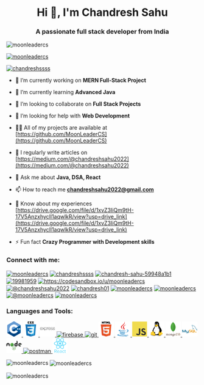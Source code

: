 <h1 align="center">Hi 👋, I'm Chandresh Sahu</h1>
<h3 align="center">A passionate full stack developer from India</h3>

<p align="left"> <img src="https://komarev.com/ghpvc/?username=moonleadercs&label=Profile%20views&color=0e75b6&style=flat" alt="moonleadercs" /> </p>

<p align="left"> <a href="https://github.com/ryo-ma/github-profile-trophy"><img src="https://github-profile-trophy.vercel.app/?username=moonleadercs" alt="moonleadercs" /></a> </p>

<p align="left"> <a href="https://twitter.com/chandreshssss" target="blank"><img src="https://img.shields.io/twitter/follow/chandreshssss?logo=twitter&style=for-the-badge" alt="chandreshssss" /></a> </p>

- 🔭 I’m currently working on **MERN Full-Stack Project**

- 🌱 I’m currently learning **Advanced Java**

- 👯 I’m looking to collaborate on **Full Stack Projects**

- 🤝 I’m looking for help with **Web Development**

- 👨‍💻 All of my projects are available at [https://github.com/MoonLeaderCS](https://github.com/MoonLeaderCS)

- 📝 I regularly write articles on [https://medium.com/@chandreshsahu2022](https://medium.com/@chandreshsahu2022)

- 💬 Ask me about **Java, DSA, React**

- 📫 How to reach me **chandreshsahu2022@gmail.com**

- 📄 Know about my experiences [https://drive.google.com/file/d/1xvZ3IiQm9tH-17V5Anzxhycll1aqwlkR/view?usp=drive_link](https://drive.google.com/file/d/1xvZ3IiQm9tH-17V5Anzxhycll1aqwlkR/view?usp=drive_link)

- ⚡ Fun fact **Crazy Programmer with Development skills**

<h3 align="left">Connect with me:</h3>
<p align="left">
<a href="https://codepen.io/moonleadercs" target="blank"><img align="center" src="https://raw.githubusercontent.com/rahuldkjain/github-profile-readme-generator/master/src/images/icons/Social/codepen.svg" alt="moonleadercs" height="30" width="40" /></a>
<a href="https://twitter.com/chandreshssss" target="blank"><img align="center" src="https://raw.githubusercontent.com/rahuldkjain/github-profile-readme-generator/master/src/images/icons/Social/twitter.svg" alt="chandreshssss" height="30" width="40" /></a>
<a href="https://linkedin.com/in/chandresh-sahu-59948a1b1" target="blank"><img align="center" src="https://raw.githubusercontent.com/rahuldkjain/github-profile-readme-generator/master/src/images/icons/Social/linked-in-alt.svg" alt="chandresh-sahu-59948a1b1" height="30" width="40" /></a>
<a href="https://stackoverflow.com/users/19981959" target="blank"><img align="center" src="https://raw.githubusercontent.com/rahuldkjain/github-profile-readme-generator/master/src/images/icons/Social/stack-overflow.svg" alt="19981959" height="30" width="40" /></a>
<a href="https://codesandbox.com/https://codesandbox.io/u/moonleadercs" target="blank"><img align="center" src="https://raw.githubusercontent.com/rahuldkjain/github-profile-readme-generator/master/src/images/icons/Social/codesandbox.svg" alt="https://codesandbox.io/u/moonleadercs" height="30" width="40" /></a>
<a href="https://medium.com/@chandreshsahu2022" target="blank"><img align="center" src="https://raw.githubusercontent.com/rahuldkjain/github-profile-readme-generator/master/src/images/icons/Social/medium.svg" alt="@chandreshsahu2022" height="30" width="40" /></a>
<a href="https://www.codechef.com/users/chandresh01" target="blank"><img align="center" src="https://cdn.jsdelivr.net/npm/simple-icons@3.1.0/icons/codechef.svg" alt="chandresh01" height="30" width="40" /></a>
<a href="https://www.hackerrank.com/moonleadercs" target="blank"><img align="center" src="https://raw.githubusercontent.com/rahuldkjain/github-profile-readme-generator/master/src/images/icons/Social/hackerrank.svg" alt="moonleadercs" height="30" width="40" /></a>
<a href="https://www.leetcode.com/moonleadercs" target="blank"><img align="center" src="https://raw.githubusercontent.com/rahuldkjain/github-profile-readme-generator/master/src/images/icons/Social/leet-code.svg" alt="moonleadercs" height="30" width="40" /></a>
<a href="https://www.hackerearth.com/@moonleadercs" target="blank"><img align="center" src="https://raw.githubusercontent.com/rahuldkjain/github-profile-readme-generator/master/src/images/icons/Social/hackerearth.svg" alt="@moonleadercs" height="30" width="40" /></a>
<a href="https://auth.geeksforgeeks.org/user/moonleadercs" target="blank"><img align="center" src="https://raw.githubusercontent.com/rahuldkjain/github-profile-readme-generator/master/src/images/icons/Social/geeks-for-geeks.svg" alt="moonleadercs" height="30" width="40" /></a>
</p>

<h3 align="left">Languages and Tools:</h3>
<p align="left"> <a href="https://www.w3schools.com/cpp/" target="_blank" rel="noreferrer"> <img src="https://raw.githubusercontent.com/devicons/devicon/master/icons/cplusplus/cplusplus-original.svg" alt="cplusplus" width="40" height="40"/> </a> <a href="https://www.w3schools.com/css/" target="_blank" rel="noreferrer"> <img src="https://raw.githubusercontent.com/devicons/devicon/master/icons/css3/css3-original-wordmark.svg" alt="css3" width="40" height="40"/> </a> <a href="https://expressjs.com" target="_blank" rel="noreferrer"> <img src="https://raw.githubusercontent.com/devicons/devicon/master/icons/express/express-original-wordmark.svg" alt="express" width="40" height="40"/> </a> <a href="https://firebase.google.com/" target="_blank" rel="noreferrer"> <img src="https://www.vectorlogo.zone/logos/firebase/firebase-icon.svg" alt="firebase" width="40" height="40"/> </a> <a href="https://git-scm.com/" target="_blank" rel="noreferrer"> <img src="https://www.vectorlogo.zone/logos/git-scm/git-scm-icon.svg" alt="git" width="40" height="40"/> </a> <a href="https://www.w3.org/html/" target="_blank" rel="noreferrer"> <img src="https://raw.githubusercontent.com/devicons/devicon/master/icons/html5/html5-original-wordmark.svg" alt="html5" width="40" height="40"/> </a> <a href="https://www.java.com" target="_blank" rel="noreferrer"> <img src="https://raw.githubusercontent.com/devicons/devicon/master/icons/java/java-original.svg" alt="java" width="40" height="40"/> </a> <a href="https://developer.mozilla.org/en-US/docs/Web/JavaScript" target="_blank" rel="noreferrer"> <img src="https://raw.githubusercontent.com/devicons/devicon/master/icons/javascript/javascript-original.svg" alt="javascript" width="40" height="40"/> </a> <a href="https://www.linux.org/" target="_blank" rel="noreferrer"> <img src="https://raw.githubusercontent.com/devicons/devicon/master/icons/linux/linux-original.svg" alt="linux" width="40" height="40"/> </a> <a href="https://www.mongodb.com/" target="_blank" rel="noreferrer"> <img src="https://raw.githubusercontent.com/devicons/devicon/master/icons/mongodb/mongodb-original-wordmark.svg" alt="mongodb" width="40" height="40"/> </a> <a href="https://www.mysql.com/" target="_blank" rel="noreferrer"> <img src="https://raw.githubusercontent.com/devicons/devicon/master/icons/mysql/mysql-original-wordmark.svg" alt="mysql" width="40" height="40"/> </a> <a href="https://nodejs.org" target="_blank" rel="noreferrer"> <img src="https://raw.githubusercontent.com/devicons/devicon/master/icons/nodejs/nodejs-original-wordmark.svg" alt="nodejs" width="40" height="40"/> </a> <a href="https://postman.com" target="_blank" rel="noreferrer"> <img src="https://www.vectorlogo.zone/logos/getpostman/getpostman-icon.svg" alt="postman" width="40" height="40"/> </a> <a href="https://reactjs.org/" target="_blank" rel="noreferrer"> <img src="https://raw.githubusercontent.com/devicons/devicon/master/icons/react/react-original-wordmark.svg" alt="react" width="40" height="40"/> </a> </p>

<p><img align="left" src="https://github-readme-stats.vercel.app/api/top-langs?username=moonleadercs&show_icons=true&locale=en&layout=compact" alt="moonleadercs" /></p>

<p>&nbsp;<img align="center" src="https://github-readme-stats.vercel.app/api?username=moonleadercs&show_icons=true&locale=en" alt="moonleadercs" /></p>

<p><img align="center" src="https://github-readme-streak-stats.herokuapp.com/?user=moonleadercs&" alt="moonleadercs" /></p>
